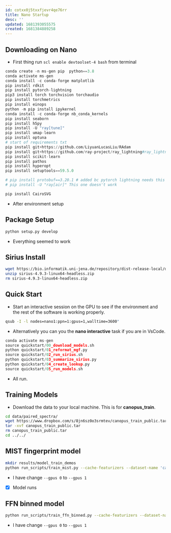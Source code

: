 ```yaml
---
id: cotxx0j5txxfjevr4qe76rr
title: Nano Startup
desc: ''
updated: 1681393055575
created: 1681384889258
---
```

## Downloading on Nano

- First thing run `scl enable devtoolset-4 bash` from terminal

```python
conda create -n ms-gen pip  python==3.8
conda activate ms-gen
conda install -c conda-forge matplotlib
pip install rdkit
pip install pytorch-lightning
pip3 install torch torchvision torchaudio
pip install torchmetrics
pip install einops
python -m pip install ipykernel
conda install -c conda-forge nb_conda_kernels
pip install seaborn
pip install h5py
pip install -U "ray[tune]"
pip install umap-learn
pip install optuna
# start of requirements txt
pip install git+https://github.com/LiyuanLucasLiu/RAdam
pip install git+https://github.com/ray-project/ray_lightning#ray_lightning
pip install scikit-learn
pip install pathos
pip install hyperopt
pip install setuptools==59.5.0

# pip install protobuf==3.20.1 # added bc pytorch lightning needs this version... it should go near the beginning to avoid the later errors... This is not needed if the install below won't work anyways.
# pip install -U "ray[air]" This one doesn't work

pip install CairoSVG
```

- After environment setup

## Package Setup

```python
python setup.py develop
```

- Everything seemed to work

## Sirius Install

```bash
wget https://bio.informatik.uni-jena.de/repository/dist-release-local/de/unijena/bioinf/ms/sirius/4.9.3/sirius-4.9.3-linux64-headless.zip
unzip sirius-4.9.3-linux64-headless.zip
rm sirius-4.9.3-linux64-headless.zip
```

## Quick Start

- Start an interactive session on the GPU to see if the environment and the rest of the software is working properly.

```bash
qsub -I -l nodes=nano1:ppn=1:gpus=1,walltime=3600"
```

- Alternatively you can you the **nano interactive** task if you are in VsCode.

```python
conda activate ms-gen
source quickstart/00_download_models.sh
python quickstart/01_reformat_mgf.py
source quickstart/02_run_sirius.sh
python quickstart/03_summarize_sirius.py
python quickstart/04_create_lookup.py
source quickstart/05_run_models.sh
```

- All run.

## Training Models

- Download the data to your local machine. This is for **canopus_train**.

```bash
cd data/paired_spectra/
wget https://www.dropbox.com/s/8jn6sz0o3srmtev/canopus_train_public.tar
tar -xvf canopus_train_public.tar
rm canopus_train_public.tar
cd ../../
```

## MIST fingerprint model

```bash
mkdir results/model_train_demos
python run_scripts/train_mist.py --cache-featurizers --dataset-name 'canopus_train_public' --fp-names morgan4096 --num-workers 12 --seed 1 --gpus 1 --split-file 'data/paired_spectra/canopus_train_public/splits/canopus_hplus_100_0.csv' --splitter-name 'preset' --augment-data --augment-prob 0.5 --batch-size 128 --inten-prob 0.1 --remove-prob 0.5 --remove-weights 'exp' --iterative-preds 'growing' --iterative-loss-weight 0.4 --learning-rate 0.00077 --weight-decay 1e-07 --max-epochs 600 --min-lr 0.0001 --lr-decay-time 10000 --lr-decay-frac 0.95 --hidden-size 256 --num-heads 8 --pairwise-featurization --peak-attn-layers 2 --refine-layers 4 --set-pooling 'cls' --spectra-dropout 0.1 --single-form-encoder --recycle-form-encoder --use-cls --cls-type 'ms1' --loss-fn 'cosine' --magma-aux-loss --frag-fps-loss-lambda 8 --magma-modulo 512 --patience 30 --save-dir 'mist_fp_model' --save-dir results/model_train_demos/mist_fp_model
```

- I have change `--gpus 0` to `--gpus 1`
- [x] Model  runs

## FFN binned model

```bash
python run_scripts/train_ffn_binned.py --cache-featurizers --dataset-name 'canopus_train_public' --fp-names morgan4096 --num-workers 12 --seed 1 --gpus 1 --split-file 'data/paired_spectra/canopus_train_public/splits/canopus_hplus_100_0.csv' --splitter-name 'preset' --augment-prob 0.5 --batch-size 128 --inten-prob 0.1 --remove-prob 0.5 --remove-weights 'exp' --iterative-loss-weight 0.5 --iterative-preds 'none' --learning-rate 0.00087 --weight-decay 1e-07 --max-epochs 600 --min-lr 1e-05 --lr-decay-time 10000 --hidden-size 512 --num-spec-layers 2 --num-bins 11000 --spectra-dropout 0.3 --patience 60 --loss-fn 'cosine' --save-dir 'ffn_fp_model' --save-dir results/model_train_demos/ffn_fp_model
```

- I have change `--gpus 0` to `--gpus 1`
